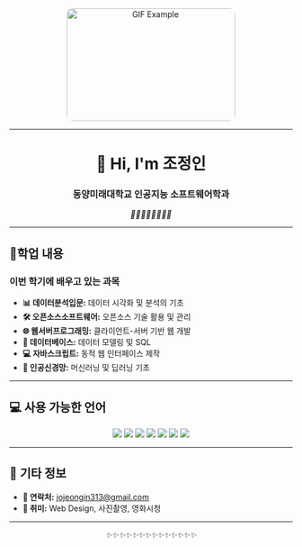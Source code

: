 <div align="center">
  <img src="https://media0.giphy.com/media/v1.Y2lkPTc5MGI3NjExMzQ4djEwcDV1aXJjcmNwc2RwaHNzc2Z0cmE2aHp3cnR3OTJrcjgxcSZlcD12MV9pbnRlcm5hbF9naWZfYnlfaWQmY3Q9Zw/AWxKqonePVLMY/giphy.webp" style="border-radius: 10px;"width="300" height="200" alt="GIF Example"/>
</div>

---

<div align="center">
  <h1>👋 Hi, I'm 조정인</h1>
  <h3>동양미래대학교 인공지능 소프트웨어학과</h3>
  <p>
    <i>🌟🌟🌟🌟🌟🌟🌟🌟 </i>
  </p>
</div>

---

##  🌱학업 내용
### 이번 학기에 배우고 있는 과목
- **📊 데이터분석입문:** 데이터 시각화 및 분석의 기초
- **🛠️ 오픈소스소프트웨어:** 오픈소스 기술 활용 및 관리
- **🌐 웹서버프로그래밍:** 클라이언트-서버 기반 웹 개발
- **💾 데이터베이스:** 데이터 모델링 및 SQL
- **💻 자바스크립트:** 동적 웹 인터페이스 제작
- **🧠 인공신경망:** 머신러닝 및 딥러닝 기초

---

## 💻 사용 가능한 언어
<div align="center">
  <img src="https://img.shields.io/badge/Java-007396?style=for-the-badge&logo=java&logoColor=white"/>
  <img src="https://img.shields.io/badge/C-A8B9CC?style=for-the-badge&logo=c&logoColor=white"/>
  <img src="https://img.shields.io/badge/Python-3776AB?style=for-the-badge&logo=python&logoColor=white"/>
  <img src="https://img.shields.io/badge/SQL-4479A1?style=for-the-badge&logo=postgresql&logoColor=white"/>
  <img src="https://img.shields.io/badge/HTML5-E34F26?style=for-the-badge&logo=html5&logoColor=white"/>
  <img src="https://img.shields.io/badge/CSS3-1572B6?style=for-the-badge&logo=css3&logoColor=white"/>
  <img src="https://img.shields.io/badge/JSP-007396?style=for-the-badge&logo=java&logoColor=white"/>
</div>

---


## 🔭 기타 정보
- **💌 연락처:** jojeongin313@gmail.com  
- **🎨 취미:** Web Design, 사진촬영, 영화시청

  
---


<div align="center">
  <i>✨✨✨✨✨✨✨✨✨✨✨✨✨✨</i>
</div>
